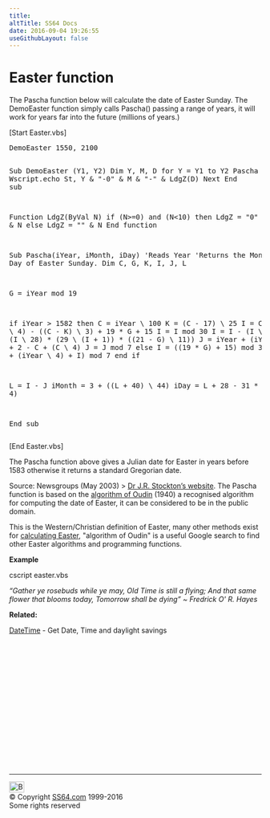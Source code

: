 ```yaml
---
title:
altTitle: SS64 Docs
date: 2016-09-04 19:26:55
useGithubLayout: false
---
```

<!-- #BeginLibraryItem "/Library/head_vbsyntax.lbi" --><!-- #EndLibraryItem --><h1>Easter function</h1> 
<p>The Pascha function  below will calculate the date of Easter Sunday. The DemoEaster function simply calls Pascha() passing a range of years, it will work for years far into the future (millions of years.)</p>
<p>[Start Easter.vbs]</p>
<pre>DemoEaster 1550, 2100

Sub DemoEaster (Y1, Y2)
Dim Y, M, D
for Y = Y1 to Y2
  Pascha Y, M, D
  Wscript.echo St, Y &amp; "-0" &amp; M &amp; "-" &amp; LdgZ(D)
Next
End sub
 
Function LdgZ(ByVal N)
  if (N&gt;=0) and (N&lt;10) then LdgZ = "0" &amp; N else LdgZ = "" &amp; N
End function

Sub Pascha(iYear, iMonth, iDay)
 'Reads Year
 'Returns the Month and Day of Easter Sunday.
  Dim C, G, K, I, J, L
 
  G = iYear mod 19
 
  if iYear &gt; 1582 then
    C = iYear \ 100
    K = (C - 17) \ 25
    I = C - (C \ 4) - ((C - K) \ 3) + 19 * G + 15
    I = I mod 30
    I = I - (I \ 28) * (1 - (I \ 28) * (29 \ (I + 1)) * ((21 - G) \ 11))
    J = iYear + (iYear \ 4) + I + 2 - C + (C \ 4)
    J = J mod 7
  else
    I = ((19 * G) + 15) mod 30
    J = (iYear + (iYear \ 4) + I) mod 7
  end if
 
  L = I - J
  iMonth = 3 + ((L + 40) \ 44)
  iDay = L + 28 - 31 * (iMonth \ 4)

End sub</pre>
<p> [End Easter.vbs]</p>
<p>The Pascha function above gives a Julian date for Easter in years before 1583 otherwise it returns a standard Gregorian date.</p>
<p>Source: Newsgroups (May 2003) &gt; <a href="http://www.merlyn.demon.co.uk/vb-date2.htm#ESu">Dr J.R. Stockton’s website</a>. The Pascha function  is based on the <a href="https://web.archive.org/web/20140208073159/http://astro.nmsu.edu/~lhuber/leaphist.html">algorithm of Oudin</a> (1940) a recognised algorithm for computing the date of Easter, it can be considered to be in the public domain.</p>
<p>This is the Western/Christian definition of Easter, many other methods exist for <a href="http://en.wikipedia.org/wiki/Computus">calculating Easter</a>, "algorithm of Oudin" is a useful Google search to find other Easter algorithms and programming functions.</p>
<p><b>Example</b></p>
<p class="code">cscript easter.vbs</p>
<p class="quote"><i>“Gather ye rosebuds while ye may, Old Time is still a flying; And that same flower that blooms today, Tomorrow shall be dying” ~ Fredrick O' R. Hayes</i></p>
<p><b>Related:</b></p>
<p><a href="syntax-getdatetime.html">DateTime</a> - Get Date, Time and daylight savings</p><!-- #BeginLibraryItem "/Library/foot_vb.lbi" --><p>
<!-- VB300 -->
<ins class="adsbygoogle" style="display:inline-block;width:300px;height:250px" data-ad-client="ca-pub-6140977852749469" data-ad-slot="1683739502"></ins>
<script>
(adsbygoogle = window.adsbygoogle || []).push({});
</script></p>
<hr>
<div id="bl" class="footer"><a href="syntax-easter.html#"><img src="../images/top.png" width="30" height="22" alt="Back to the Top"></a></div>
<div id="br" class="footer, tagline">© Copyright <a href="../index.html">SS64.com</a> 1999-2016<br>
Some rights reserved</div><!-- #EndLibraryItem -->

